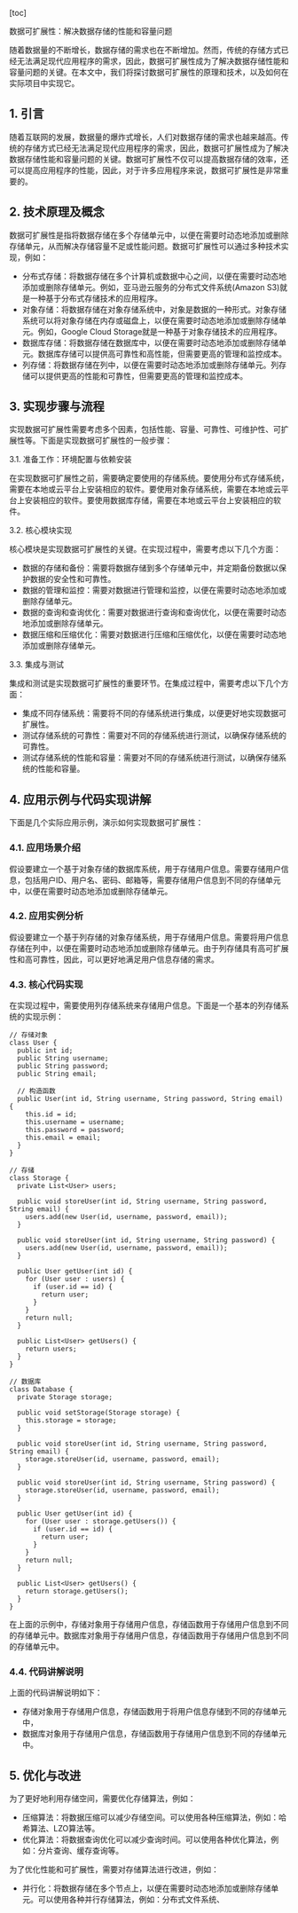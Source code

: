 
[toc]                    
                
                
数据可扩展性：解决数据存储的性能和容量问题

随着数据量的不断增长，数据存储的需求也在不断增加。然而，传统的存储方式已经无法满足现代应用程序的需求，因此，数据可扩展性成为了解决数据存储性能和容量问题的关键。在本文中，我们将探讨数据可扩展性的原理和技术，以及如何在实际项目中实现它。

## 1. 引言

随着互联网的发展，数据量的爆炸式增长，人们对数据存储的需求也越来越高。传统的存储方式已经无法满足现代应用程序的需求，因此，数据可扩展性成为了解决数据存储性能和容量问题的关键。数据可扩展性不仅可以提高数据存储的效率，还可以提高应用程序的性能，因此，对于许多应用程序来说，数据可扩展性是非常重要的。

## 2. 技术原理及概念

数据可扩展性是指将数据存储在多个存储单元中，以便在需要时动态地添加或删除存储单元，从而解决存储容量不足或性能问题。数据可扩展性可以通过多种技术实现，例如：

- 分布式存储：将数据存储在多个计算机或数据中心之间，以便在需要时动态地添加或删除存储单元。例如，亚马逊云服务的分布式文件系统(Amazon S3)就是一种基于分布式存储技术的应用程序。
- 对象存储：将数据存储在对象存储系统中，对象是数据的一种形式。对象存储系统可以将对象存储在内存或磁盘上，以便在需要时动态地添加或删除存储单元。例如，Google Cloud Storage就是一种基于对象存储技术的应用程序。
- 数据库存储：将数据存储在数据库中，以便在需要时动态地添加或删除存储单元。数据库存储可以提供高可靠性和高性能，但需要更高的管理和监控成本。
- 列存储：将数据存储在列中，以便在需要时动态地添加或删除存储单元。列存储可以提供更高的性能和可靠性，但需要更高的管理和监控成本。

## 3. 实现步骤与流程

实现数据可扩展性需要考虑多个因素，包括性能、容量、可靠性、可维护性、可扩展性等。下面是实现数据可扩展性的一般步骤：

3.1. 准备工作：环境配置与依赖安装

在实现数据可扩展性之前，需要确定要使用的存储系统。要使用分布式存储系统，需要在本地或云平台上安装相应的软件。要使用对象存储系统，需要在本地或云平台上安装相应的软件。要使用数据库存储，需要在本地或云平台上安装相应的软件。

3.2. 核心模块实现

核心模块是实现数据可扩展性的关键。在实现过程中，需要考虑以下几个方面：

- 数据的存储和备份：需要将数据存储到多个存储单元中，并定期备份数据以保护数据的安全性和可靠性。
- 数据的管理和监控：需要对数据进行管理和监控，以便在需要时动态地添加或删除存储单元。
- 数据的查询和查询优化：需要对数据进行查询和查询优化，以便在需要时动态地添加或删除存储单元。
- 数据压缩和压缩优化：需要对数据进行压缩和压缩优化，以便在需要时动态地添加或删除存储单元。

3.3. 集成与测试

集成和测试是实现数据可扩展性的重要环节。在集成过程中，需要考虑以下几个方面：

- 集成不同存储系统：需要将不同的存储系统进行集成，以便更好地实现数据可扩展性。
- 测试存储系统的可靠性：需要对不同的存储系统进行测试，以确保存储系统的可靠性。
- 测试存储系统的性能和容量：需要对不同的存储系统进行测试，以确保存储系统的性能和容量。

## 4. 应用示例与代码实现讲解

下面是几个实际应用示例，演示如何实现数据可扩展性：

### 4.1. 应用场景介绍

假设要建立一个基于对象存储的数据库系统，用于存储用户信息。需要存储用户信息，包括用户ID、用户名、密码、邮箱等，需要存储用户信息到不同的存储单元中，以便在需要时动态地添加或删除存储单元。

### 4.2. 应用实例分析

假设要建立一个基于列存储的对象存储系统，用于存储用户信息。需要将用户信息存储在列中，以便在需要时动态地添加或删除存储单元。由于列存储具有高可扩展性和高可靠性，因此，可以更好地满足用户信息存储的需求。

### 4.3. 核心代码实现

在实现过程中，需要使用列存储系统来存储用户信息。下面是一个基本的列存储系统的实现示例：

```
// 存储对象
class User {
  public int id;
  public String username;
  public String password;
  public String email;

  // 构造函数
  public User(int id, String username, String password, String email) {
    this.id = id;
    this.username = username;
    this.password = password;
    this.email = email;
  }
}

// 存储
class Storage {
  private List<User> users;

  public void storeUser(int id, String username, String password, String email) {
    users.add(new User(id, username, password, email));
  }

  public void storeUser(int id, String username, String password) {
    users.add(new User(id, username, password, email));
  }

  public User getUser(int id) {
    for (User user : users) {
      if (user.id == id) {
        return user;
      }
    }
    return null;
  }

  public List<User> getUsers() {
    return users;
  }
}

// 数据库
class Database {
  private Storage storage;

  public void setStorage(Storage storage) {
    this.storage = storage;
  }

  public void storeUser(int id, String username, String password, String email) {
    storage.storeUser(id, username, password, email);
  }

  public void storeUser(int id, String username, String password) {
    storage.storeUser(id, username, password, email);
  }

  public User getUser(int id) {
    for (User user : storage.getUsers()) {
      if (user.id == id) {
        return user;
      }
    }
    return null;
  }

  public List<User> getUsers() {
    return storage.getUsers();
  }
}
```

在上面的示例中，存储对象用于存储用户信息，存储函数用于存储用户信息到不同的存储单元中。数据库对象用于存储用户信息，存储函数用于存储用户信息到不同的存储单元中。

### 4.4. 代码讲解说明

上面的代码讲解说明如下：

- 存储对象用于存储用户信息，存储函数用于将用户信息存储到不同的存储单元中，
- 数据库对象用于存储用户信息，存储函数用于存储用户信息到不同的存储单元中。

## 5. 优化与改进

为了更好地利用存储空间，需要优化存储算法，例如：

- 压缩算法：将数据压缩可以减少存储空间。可以使用各种压缩算法，例如：哈希算法、LZO算法等。
- 优化算法：将数据查询优化可以减少查询时间。可以使用各种优化算法，例如：分片查询、缓存查询等。

为了优化性能和可扩展性，需要对存储算法进行改进，例如：

- 并行化：将数据存储在多个节点上，以便在需要时动态地添加或删除存储单元。可以使用各种并行存储算法，例如：分布式文件系统、

